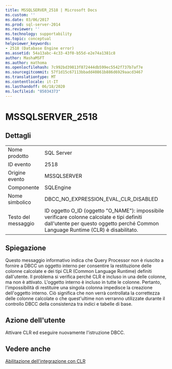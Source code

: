 ```yaml
---
title: MSSQLSERVER_2518 | Microsoft Docs
ms.custom: ''
ms.date: 03/06/2017
ms.prod: sql-server-2014
ms.reviewer: ''
ms.technology: supportability
ms.topic: conceptual
helpviewer_keywords:
- 2518 (Database Engine error)
ms.assetid: 54a13abc-4c33-43f0-b55d-e2e74a1381c8
author: MashaMSFT
ms.author: mathoma
ms.openlocfilehash: 7c992bd39813f872444db599ec5542f737b7af7e
ms.sourcegitcommit: 57f1d15c67113bbadd40861b886d6929aacd3467
ms.translationtype: MT
ms.contentlocale: it-IT
ms.lasthandoff: 06/18/2020
ms.locfileid: "85034373"
---
```

# <a name="mssqlserver_2518"></a>MSSQLSERVER_2518
    
## <a name="details"></a>Dettagli  
  
|||  
|-|-|  
|Nome prodotto|SQL Server|  
|ID evento|2518|  
|Origine evento|MSSQLSERVER|  
|Componente|SQLEngine|  
|Nome simbolico|DBCC_NO_EXPRESSION_EVAL_CLR_DISABLED|  
|Testo del messaggio|ID oggetto O_ID (oggetto "O_NAME"): impossibile verificare colonne calcolate e tipi definiti dall'utente per questo oggetto perché Common Language Runtime (CLR) è disabilitato.|  
  
## <a name="explanation"></a>Spiegazione  
 Questo messaggio informativo indica che Query Processor non è riuscito a fornire a DBCC un oggetto interno per consentire la restituzione delle colonne calcolate e dei tipi CLR (Common Language Runtime) definiti dall'utente. Il problema si verifica perché CLR è incluso in una delle colonne, ma non è attivato. L'oggetto interno è incluso in tutte le colonne. Pertanto, l'impossibilità di restituire una singola colonna impedisce la creazione dell'oggetto interno. Ciò significa che non verrà controllata la correttezza delle colonne calcolate o che quest'ultime non verranno utilizzate durante il controllo DBCC della consistenza tra indici e tabelle di base.  
  
## <a name="user-action"></a>Azione dell'utente  
 Attivare CLR ed eseguire nuovamente l'istruzione DBCC.  
  
## <a name="see-also"></a>Vedere anche  
 [Abilitazione dell'integrazione con CLR](../clr-integration/clr-integration-enabling.md)  
  
  
